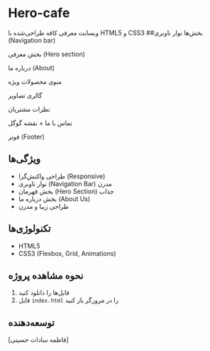 # Hero-cafe
وبسایت معرفی کافه طراحی‌شده با HTML5 و CSS3
##بخش‌ها
نوار ناوبری (Navigation bar)

بخش معرفی (Hero section)

درباره ما (About)

منوی محصولات ویژه

گالری تصاویر

نظرات مشتریان

تماس با ما + نقشه گوگل

فوتر (Footer)

## ویژگی‌ها

- طراحی واکنش‌گرا (Responsive)
- نوار ناوبری (Navigation Bar) مدرن
- بخش قهرمان (Hero Section) جذاب
- بخش درباره ما (About Us)
- طراحی زیبا و مدرن

## تکنولوژی‌ها

- HTML5
- CSS3 (Flexbox, Grid, Animations)

## نحوه مشاهده پروژه

1. فایل‌ها را دانلود کنید
2. فایل `index.html` را در مرورگر باز کنید

## توسعه‌دهنده

[فاطمه سادات حسینی]


